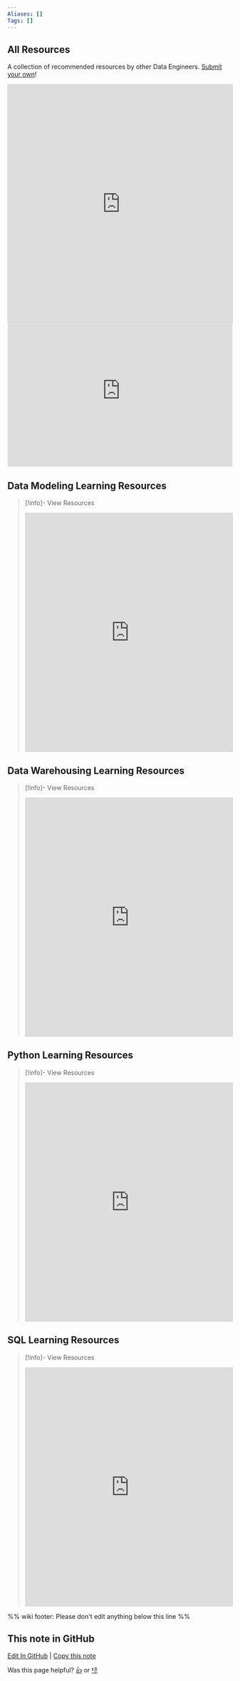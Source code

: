 ```yaml
---
Aliases: []
Tags: []
---
```


## All Resources
A collection of recommended resources by other Data Engineers. [Submit your own](https://airtable.com/shrU3rPnmrjx33ZmQ)!
<iframe class="airtable-embed" src="https://airtable.com/embed/shrvWUqOPg9x6x8IM?backgroundColor=blue&viewControls=on" frameborder="0" onmousewheel="" width="100%" height="533" style="background: transparent; border: 1px solid #ccc;"></iframe>

<iframe src="https://dataengineeringcommunity.substack.com/embed" width="100%" height="320" style="border:1px solid #EEE; background:white;" frameborder="0" scrolling="no"></iframe>

## Data Modeling Learning Resources
> [!info]- View Resources
><iframe class="airtable-embed" src="https://airtable.com/embed/shrJLMduWxPqrQ8lX?backgroundColor=blue&viewControls=on" frameborder="0" onmousewheel="" width="100%" height="533" style="background: transparent; border: 1px solid #ccc;"></iframe>

## Data Warehousing Learning Resources
> [!info]- View Resources
><iframe class="airtable-embed" src="https://airtable.com/embed/shroh8Woul8OuHFFo?backgroundColor=blue&viewControls=on" frameborder="0" onmousewheel="" width="100%" height="533" style="background: transparent; border: 1px solid #ccc;"></iframe>

## Python Learning Resources
> [!info]- View Resources
><iframe class="airtable-embed" src="https://airtable.com/embed/shrgk7avCXvVF49xM?backgroundColor=blue&viewControls=on" frameborder="0" onmousewheel="" width="100%" height="533" style="background: transparent; border: 1px solid #ccc;"></iframe>

## SQL Learning Resources
> [!info]- View Resources
><iframe class="airtable-embed" src="https://airtable.com/embed/shrmFJN87yaSS7wVR?backgroundColor=blue&viewControls=on" frameborder="0" onmousewheel="" width="100%" height="533" style="background: transparent; border: 1px solid #ccc;"></iframe>

%% wiki footer: Please don't edit anything below this line %%

## This note in GitHub

<span class="git-footer">[Edit In GitHub](https://github.dev/data-engineering-community/data-engineering-wiki/blob/main/Learning%20Resources.md "git-hub-edit-note") | [Copy this note](https://raw.githubusercontent.com/data-engineering-community/data-engineering-wiki/main/Learning%20Resources.md "git-hub-copy-note")</span>

<span class="git-footer">Was this page helpful?
[👍](https://tally.so/r/mOaxjk?rating=Yes&url=https://dataengineering.wiki/Learning+Resources) or [👎](https://tally.so/r/mOaxjk?rating=No&url=https://dataengineering.wiki/Learning+Resources)</span>
